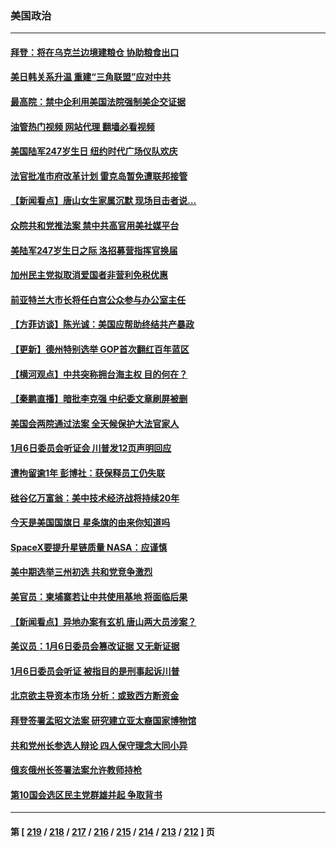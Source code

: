 ### 美国政治
---
#### [拜登：将在乌克兰边境建粮仓 协助粮食出口](../../pages/ncid1078159/n13760008.md?06152045) 
#### [美日韩关系升温 重建“三角联盟”应对中共](../../pages/ncid1078159/n13760016.md?06152045) 
#### [最高院：禁中企利用美国法院强制美企交证据](../../pages/ncid1078159/n13759827.md?06152045) 
#### [油管热门视频 网站代理 翻墙必看视频](http://209.222.30.114:81/youtube.html?06152045)
#### [美国陆军247岁生日 纽约时代广场仪队欢庆](../../pages/ncid1078159/n13759860.md?06152045) 
#### [法官批准市府改革计划 雷克岛暂免遭联邦接管](../../pages/ncid1078159/n13759878.md?06152045) 
#### [【新闻看点】唐山女生家属沉默 现场目击者说…](../../pages/ncid1078159/n13759540.md?06152045) 
#### [众院共和党推法案 禁中共高官用美社媒平台](../../pages/ncid1078159/n13759773.md?06152045) 
#### [美陆军247岁生日之际 洛招募营指挥官换届](../../pages/ncid1078159/n13759816.md?06152045) 
#### [加州民主党拟取消爱国者非营利免税优惠](../../pages/ncid1078159/n13759808.md?06152045) 
#### [前亚特兰大市长将任白宫公众参与办公室主任](../../pages/ncid1078159/n13759728.md?06152045) 
#### [【方菲访谈】陈光诚：美国应帮助终结共产暴政](../../pages/ncid1078159/n13759521.md?06152045) 
#### [【更新】德州特别选举 GOP首次翻红百年蓝区](../../pages/ncid1078159/n13759641.md?06152045) 
#### [【横河观点】中共突称拥台海主权 目的何在？](../../pages/ncid1078159/n13759690.md?06152045) 
#### [【秦鹏直播】暗批李克强 中纪委文章刷屏被删](../../pages/ncid1078159/n13759680.md?06152045) 
#### [美国会两院通过法案 全天候保护大法官家人](../../pages/ncid1078159/n13759615.md?06152045) 
#### [1月6日委员会听证会 川普发12页声明回应](../../pages/ncid1078159/n13759503.md?06152045) 
#### [遭拘留逾1年 彭博社：获保释员工仍失联](../../pages/ncid1078159/n13759575.md?06152045) 
#### [硅谷亿万富翁：美中技术经济战将持续20年](../../pages/ncid1078159/n13759522.md?06152045) 
#### [今天是美国国旗日 星条旗的由来你知道吗](../../pages/ncid1078159/n13759511.md?06152045) 
#### [SpaceX要提升星链质量 NASA：应谨慎](../../pages/ncid1078159/n13759543.md?06152045) 
#### [美中期选举三州初选 共和党竞争激烈](../../pages/ncid1078159/n13758900.md?06152045) 
#### [美官员：柬埔寨若让中共使用基地 将面临后果](../../pages/ncid1078159/n13759316.md?06152045) 
#### [【新闻看点】异地办案有玄机 唐山两大员涉案？](../../pages/ncid1078159/n13758997.md?06152045) 
#### [美议员：1月6日委员会篡改证据 又无新证据](../../pages/ncid1078159/n13758966.md?06152045) 
#### [1月6日委员会听证 被指目的是刑事起诉川普](../../pages/ncid1078159/n13759034.md?06152045) 
#### [北京欲主导资本市场 分析：或致西方断资金](../../pages/ncid1078159/n13759138.md?06152045) 
#### [拜登签署孟昭文法案 研究建立亚太裔国家博物馆](../../pages/ncid1078159/n13759127.md?06152045) 
#### [共和党州长参选人辩论 四人保守理念大同小异](../../pages/ncid1078159/n13759116.md?06152045) 
#### [俄亥俄州长签署法案允许教师持枪](../../pages/ncid1078159/n13759112.md?06152045) 
#### [第10国会选区民主党群雄并起 争取背书](../../pages/ncid1078159/n13759106.md?06152045) 

---
#### 第 [ [219](./219.md?06152045) / [218](./218.md?06152045) / [217](./217.md?06152045) / [216](./216.md?06152045) / [215](./215.md?06152045) / [214](./214.md?06152045) / [213](./213.md?06152045) / [212](./212.md?06152045) ] 页
